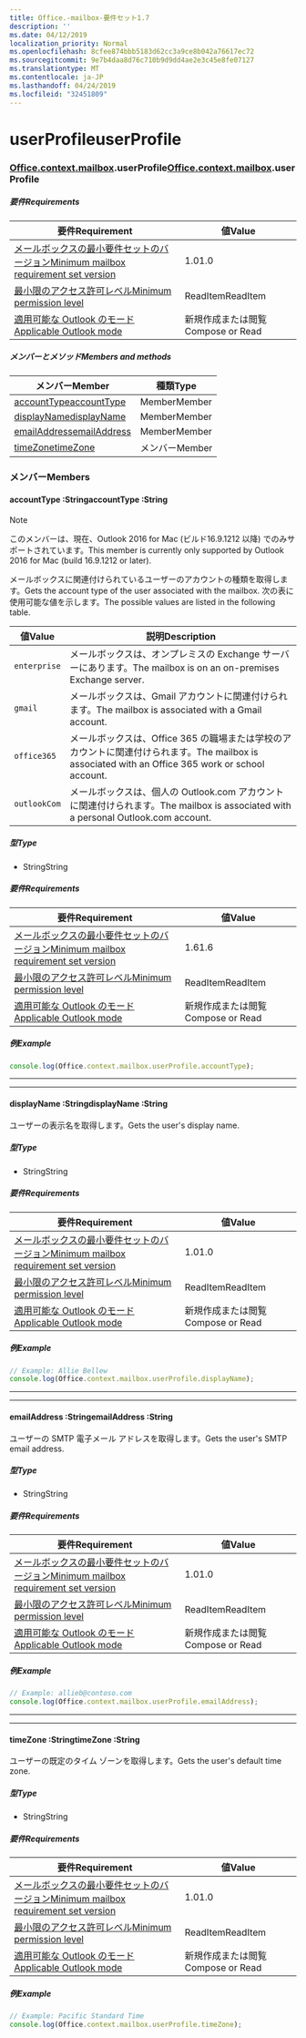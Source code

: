 ```yaml
---
title: Office.-mailbox-要件セット1.7
description: ''
ms.date: 04/12/2019
localization_priority: Normal
ms.openlocfilehash: 8cfee874bbb5183d62cc3a9ce8b042a76617ec72
ms.sourcegitcommit: 9e7b4daa8d76c710b9d9dd4ae2e3c45e8fe07127
ms.translationtype: MT
ms.contentlocale: ja-JP
ms.lasthandoff: 04/24/2019
ms.locfileid: "32451809"
---
```

# <a name="userprofile"></a><span data-ttu-id="d90b6-102">userProfile</span><span class="sxs-lookup"><span data-stu-id="d90b6-102">userProfile</span></span>

### <a name="officeofficemdcontextofficecontextmdmailboxofficecontextmailboxmduserprofile"></a><span data-ttu-id="d90b6-103">[Office](Office.md)[.context](Office.context.md)[.mailbox](Office.context.mailbox.md).userProfile</span><span class="sxs-lookup"><span data-stu-id="d90b6-103">[Office](Office.md)[.context](Office.context.md)[.mailbox](Office.context.mailbox.md).userProfile</span></span>

##### <a name="requirements"></a><span data-ttu-id="d90b6-104">要件</span><span class="sxs-lookup"><span data-stu-id="d90b6-104">Requirements</span></span>

|<span data-ttu-id="d90b6-105">要件</span><span class="sxs-lookup"><span data-stu-id="d90b6-105">Requirement</span></span>| <span data-ttu-id="d90b6-106">値</span><span class="sxs-lookup"><span data-stu-id="d90b6-106">Value</span></span>|
|---|---|
|[<span data-ttu-id="d90b6-107">メールボックスの最小要件セットのバージョン</span><span class="sxs-lookup"><span data-stu-id="d90b6-107">Minimum mailbox requirement set version</span></span>](/office/dev/add-ins/reference/requirement-sets/outlook-api-requirement-sets)| <span data-ttu-id="d90b6-108">1.0</span><span class="sxs-lookup"><span data-stu-id="d90b6-108">1.0</span></span>|
|[<span data-ttu-id="d90b6-109">最小限のアクセス許可レベル</span><span class="sxs-lookup"><span data-stu-id="d90b6-109">Minimum permission level</span></span>](/outlook/add-ins/understanding-outlook-add-in-permissions)| <span data-ttu-id="d90b6-110">ReadItem</span><span class="sxs-lookup"><span data-stu-id="d90b6-110">ReadItem</span></span>|
|[<span data-ttu-id="d90b6-111">適用可能な Outlook のモード</span><span class="sxs-lookup"><span data-stu-id="d90b6-111">Applicable Outlook mode</span></span>](/outlook/add-ins/#extension-points)| <span data-ttu-id="d90b6-112">新規作成または閲覧</span><span class="sxs-lookup"><span data-stu-id="d90b6-112">Compose or Read</span></span>|

##### <a name="members-and-methods"></a><span data-ttu-id="d90b6-113">メンバーとメソッド</span><span class="sxs-lookup"><span data-stu-id="d90b6-113">Members and methods</span></span>

| <span data-ttu-id="d90b6-114">メンバー</span><span class="sxs-lookup"><span data-stu-id="d90b6-114">Member</span></span> | <span data-ttu-id="d90b6-115">種類</span><span class="sxs-lookup"><span data-stu-id="d90b6-115">Type</span></span> |
|--------|------|
| [<span data-ttu-id="d90b6-116">accountType</span><span class="sxs-lookup"><span data-stu-id="d90b6-116">accountType</span></span>](#accounttype-string) | <span data-ttu-id="d90b6-117">Member</span><span class="sxs-lookup"><span data-stu-id="d90b6-117">Member</span></span> |
| [<span data-ttu-id="d90b6-118">displayName</span><span class="sxs-lookup"><span data-stu-id="d90b6-118">displayName</span></span>](#displayname-string) | <span data-ttu-id="d90b6-119">Member</span><span class="sxs-lookup"><span data-stu-id="d90b6-119">Member</span></span> |
| [<span data-ttu-id="d90b6-120">emailAddress</span><span class="sxs-lookup"><span data-stu-id="d90b6-120">emailAddress</span></span>](#emailaddress-string) | <span data-ttu-id="d90b6-121">Member</span><span class="sxs-lookup"><span data-stu-id="d90b6-121">Member</span></span> |
| [<span data-ttu-id="d90b6-122">timeZone</span><span class="sxs-lookup"><span data-stu-id="d90b6-122">timeZone</span></span>](#timezone-string) | <span data-ttu-id="d90b6-123">メンバー</span><span class="sxs-lookup"><span data-stu-id="d90b6-123">Member</span></span> |

### <a name="members"></a><span data-ttu-id="d90b6-124">メンバー</span><span class="sxs-lookup"><span data-stu-id="d90b6-124">Members</span></span>

####  <a name="accounttype-string"></a><span data-ttu-id="d90b6-125">accountType :String</span><span class="sxs-lookup"><span data-stu-id="d90b6-125">accountType :String</span></span>

> [!NOTE]
> <span data-ttu-id="d90b6-126">このメンバーは、現在、Outlook 2016 for Mac (ビルド16.9.1212 以降) でのみサポートされています。</span><span class="sxs-lookup"><span data-stu-id="d90b6-126">This member is currently only supported by Outlook 2016 for Mac (build 16.9.1212 or later).</span></span>

<span data-ttu-id="d90b6-127">メールボックスに関連付けられているユーザーのアカウントの種類を取得します。</span><span class="sxs-lookup"><span data-stu-id="d90b6-127">Gets the account type of the user associated with the mailbox.</span></span> <span data-ttu-id="d90b6-128">次の表に使用可能な値を示します。</span><span class="sxs-lookup"><span data-stu-id="d90b6-128">The possible values are listed in the following table.</span></span>

| <span data-ttu-id="d90b6-129">値</span><span class="sxs-lookup"><span data-stu-id="d90b6-129">Value</span></span> | <span data-ttu-id="d90b6-130">説明</span><span class="sxs-lookup"><span data-stu-id="d90b6-130">Description</span></span> |
|-------|-------------|
| `enterprise` | <span data-ttu-id="d90b6-131">メールボックスは、オンプレミスの Exchange サーバーにあります。</span><span class="sxs-lookup"><span data-stu-id="d90b6-131">The mailbox is on an on-premises Exchange server.</span></span> |
| `gmail` | <span data-ttu-id="d90b6-132">メールボックスは、Gmail アカウントに関連付けられます。</span><span class="sxs-lookup"><span data-stu-id="d90b6-132">The mailbox is associated with a Gmail account.</span></span> |
| `office365` | <span data-ttu-id="d90b6-133">メールボックスは、Office 365 の職場または学校のアカウントに関連付けられます。</span><span class="sxs-lookup"><span data-stu-id="d90b6-133">The mailbox is associated with an Office 365 work or school account.</span></span> |
| `outlookCom` | <span data-ttu-id="d90b6-134">メールボックスは、個人の Outlook.com アカウントに関連付けられます。</span><span class="sxs-lookup"><span data-stu-id="d90b6-134">The mailbox is associated with a personal Outlook.com account.</span></span> |

##### <a name="type"></a><span data-ttu-id="d90b6-135">型</span><span class="sxs-lookup"><span data-stu-id="d90b6-135">Type</span></span>

*   <span data-ttu-id="d90b6-136">String</span><span class="sxs-lookup"><span data-stu-id="d90b6-136">String</span></span>

##### <a name="requirements"></a><span data-ttu-id="d90b6-137">要件</span><span class="sxs-lookup"><span data-stu-id="d90b6-137">Requirements</span></span>

|<span data-ttu-id="d90b6-138">要件</span><span class="sxs-lookup"><span data-stu-id="d90b6-138">Requirement</span></span>| <span data-ttu-id="d90b6-139">値</span><span class="sxs-lookup"><span data-stu-id="d90b6-139">Value</span></span>|
|---|---|
|[<span data-ttu-id="d90b6-140">メールボックスの最小要件セットのバージョン</span><span class="sxs-lookup"><span data-stu-id="d90b6-140">Minimum mailbox requirement set version</span></span>](/office/dev/add-ins/reference/requirement-sets/outlook-api-requirement-sets)| <span data-ttu-id="d90b6-141">1.6</span><span class="sxs-lookup"><span data-stu-id="d90b6-141">1.6</span></span> |
|[<span data-ttu-id="d90b6-142">最小限のアクセス許可レベル</span><span class="sxs-lookup"><span data-stu-id="d90b6-142">Minimum permission level</span></span>](/outlook/add-ins/understanding-outlook-add-in-permissions)| <span data-ttu-id="d90b6-143">ReadItem</span><span class="sxs-lookup"><span data-stu-id="d90b6-143">ReadItem</span></span>|
|[<span data-ttu-id="d90b6-144">適用可能な Outlook のモード</span><span class="sxs-lookup"><span data-stu-id="d90b6-144">Applicable Outlook mode</span></span>](/outlook/add-ins/#extension-points)| <span data-ttu-id="d90b6-145">新規作成または閲覧</span><span class="sxs-lookup"><span data-stu-id="d90b6-145">Compose or Read</span></span>|

##### <a name="example"></a><span data-ttu-id="d90b6-146">例</span><span class="sxs-lookup"><span data-stu-id="d90b6-146">Example</span></span>

```javascript
console.log(Office.context.mailbox.userProfile.accountType);
```

---
---

####  <a name="displayname-string"></a><span data-ttu-id="d90b6-147">displayName :String</span><span class="sxs-lookup"><span data-stu-id="d90b6-147">displayName :String</span></span>

<span data-ttu-id="d90b6-148">ユーザーの表示名を取得します。</span><span class="sxs-lookup"><span data-stu-id="d90b6-148">Gets the user's display name.</span></span>

##### <a name="type"></a><span data-ttu-id="d90b6-149">型</span><span class="sxs-lookup"><span data-stu-id="d90b6-149">Type</span></span>

*   <span data-ttu-id="d90b6-150">String</span><span class="sxs-lookup"><span data-stu-id="d90b6-150">String</span></span>

##### <a name="requirements"></a><span data-ttu-id="d90b6-151">要件</span><span class="sxs-lookup"><span data-stu-id="d90b6-151">Requirements</span></span>

|<span data-ttu-id="d90b6-152">要件</span><span class="sxs-lookup"><span data-stu-id="d90b6-152">Requirement</span></span>| <span data-ttu-id="d90b6-153">値</span><span class="sxs-lookup"><span data-stu-id="d90b6-153">Value</span></span>|
|---|---|
|[<span data-ttu-id="d90b6-154">メールボックスの最小要件セットのバージョン</span><span class="sxs-lookup"><span data-stu-id="d90b6-154">Minimum mailbox requirement set version</span></span>](/office/dev/add-ins/reference/requirement-sets/outlook-api-requirement-sets)| <span data-ttu-id="d90b6-155">1.0</span><span class="sxs-lookup"><span data-stu-id="d90b6-155">1.0</span></span>|
|[<span data-ttu-id="d90b6-156">最小限のアクセス許可レベル</span><span class="sxs-lookup"><span data-stu-id="d90b6-156">Minimum permission level</span></span>](/outlook/add-ins/understanding-outlook-add-in-permissions)| <span data-ttu-id="d90b6-157">ReadItem</span><span class="sxs-lookup"><span data-stu-id="d90b6-157">ReadItem</span></span>|
|[<span data-ttu-id="d90b6-158">適用可能な Outlook のモード</span><span class="sxs-lookup"><span data-stu-id="d90b6-158">Applicable Outlook mode</span></span>](/outlook/add-ins/#extension-points)| <span data-ttu-id="d90b6-159">新規作成または閲覧</span><span class="sxs-lookup"><span data-stu-id="d90b6-159">Compose or Read</span></span>|

##### <a name="example"></a><span data-ttu-id="d90b6-160">例</span><span class="sxs-lookup"><span data-stu-id="d90b6-160">Example</span></span>

```javascript
// Example: Allie Bellew
console.log(Office.context.mailbox.userProfile.displayName);
```

---
---

####  <a name="emailaddress-string"></a><span data-ttu-id="d90b6-161">emailAddress :String</span><span class="sxs-lookup"><span data-stu-id="d90b6-161">emailAddress :String</span></span>

<span data-ttu-id="d90b6-162">ユーザーの SMTP 電子メール アドレスを取得します。</span><span class="sxs-lookup"><span data-stu-id="d90b6-162">Gets the user's SMTP email address.</span></span>

##### <a name="type"></a><span data-ttu-id="d90b6-163">型</span><span class="sxs-lookup"><span data-stu-id="d90b6-163">Type</span></span>

*   <span data-ttu-id="d90b6-164">String</span><span class="sxs-lookup"><span data-stu-id="d90b6-164">String</span></span>

##### <a name="requirements"></a><span data-ttu-id="d90b6-165">要件</span><span class="sxs-lookup"><span data-stu-id="d90b6-165">Requirements</span></span>

|<span data-ttu-id="d90b6-166">要件</span><span class="sxs-lookup"><span data-stu-id="d90b6-166">Requirement</span></span>| <span data-ttu-id="d90b6-167">値</span><span class="sxs-lookup"><span data-stu-id="d90b6-167">Value</span></span>|
|---|---|
|[<span data-ttu-id="d90b6-168">メールボックスの最小要件セットのバージョン</span><span class="sxs-lookup"><span data-stu-id="d90b6-168">Minimum mailbox requirement set version</span></span>](/office/dev/add-ins/reference/requirement-sets/outlook-api-requirement-sets)| <span data-ttu-id="d90b6-169">1.0</span><span class="sxs-lookup"><span data-stu-id="d90b6-169">1.0</span></span>|
|[<span data-ttu-id="d90b6-170">最小限のアクセス許可レベル</span><span class="sxs-lookup"><span data-stu-id="d90b6-170">Minimum permission level</span></span>](/outlook/add-ins/understanding-outlook-add-in-permissions)| <span data-ttu-id="d90b6-171">ReadItem</span><span class="sxs-lookup"><span data-stu-id="d90b6-171">ReadItem</span></span>|
|[<span data-ttu-id="d90b6-172">適用可能な Outlook のモード</span><span class="sxs-lookup"><span data-stu-id="d90b6-172">Applicable Outlook mode</span></span>](/outlook/add-ins/#extension-points)| <span data-ttu-id="d90b6-173">新規作成または閲覧</span><span class="sxs-lookup"><span data-stu-id="d90b6-173">Compose or Read</span></span>|

##### <a name="example"></a><span data-ttu-id="d90b6-174">例</span><span class="sxs-lookup"><span data-stu-id="d90b6-174">Example</span></span>

```javascript
// Example: allieb@contoso.com
console.log(Office.context.mailbox.userProfile.emailAddress);
```

---
---

####  <a name="timezone-string"></a><span data-ttu-id="d90b6-175">timeZone :String</span><span class="sxs-lookup"><span data-stu-id="d90b6-175">timeZone :String</span></span>

<span data-ttu-id="d90b6-176">ユーザーの既定のタイム ゾーンを取得します。</span><span class="sxs-lookup"><span data-stu-id="d90b6-176">Gets the user's default time zone.</span></span>

##### <a name="type"></a><span data-ttu-id="d90b6-177">型</span><span class="sxs-lookup"><span data-stu-id="d90b6-177">Type</span></span>

*   <span data-ttu-id="d90b6-178">String</span><span class="sxs-lookup"><span data-stu-id="d90b6-178">String</span></span>

##### <a name="requirements"></a><span data-ttu-id="d90b6-179">要件</span><span class="sxs-lookup"><span data-stu-id="d90b6-179">Requirements</span></span>

|<span data-ttu-id="d90b6-180">要件</span><span class="sxs-lookup"><span data-stu-id="d90b6-180">Requirement</span></span>| <span data-ttu-id="d90b6-181">値</span><span class="sxs-lookup"><span data-stu-id="d90b6-181">Value</span></span>|
|---|---|
|[<span data-ttu-id="d90b6-182">メールボックスの最小要件セットのバージョン</span><span class="sxs-lookup"><span data-stu-id="d90b6-182">Minimum mailbox requirement set version</span></span>](/office/dev/add-ins/reference/requirement-sets/outlook-api-requirement-sets)| <span data-ttu-id="d90b6-183">1.0</span><span class="sxs-lookup"><span data-stu-id="d90b6-183">1.0</span></span>|
|[<span data-ttu-id="d90b6-184">最小限のアクセス許可レベル</span><span class="sxs-lookup"><span data-stu-id="d90b6-184">Minimum permission level</span></span>](/outlook/add-ins/understanding-outlook-add-in-permissions)| <span data-ttu-id="d90b6-185">ReadItem</span><span class="sxs-lookup"><span data-stu-id="d90b6-185">ReadItem</span></span>|
|[<span data-ttu-id="d90b6-186">適用可能な Outlook のモード</span><span class="sxs-lookup"><span data-stu-id="d90b6-186">Applicable Outlook mode</span></span>](/outlook/add-ins/#extension-points)| <span data-ttu-id="d90b6-187">新規作成または閲覧</span><span class="sxs-lookup"><span data-stu-id="d90b6-187">Compose or Read</span></span>|

##### <a name="example"></a><span data-ttu-id="d90b6-188">例</span><span class="sxs-lookup"><span data-stu-id="d90b6-188">Example</span></span>

```javascript
// Example: Pacific Standard Time
console.log(Office.context.mailbox.userProfile.timeZone);
```
